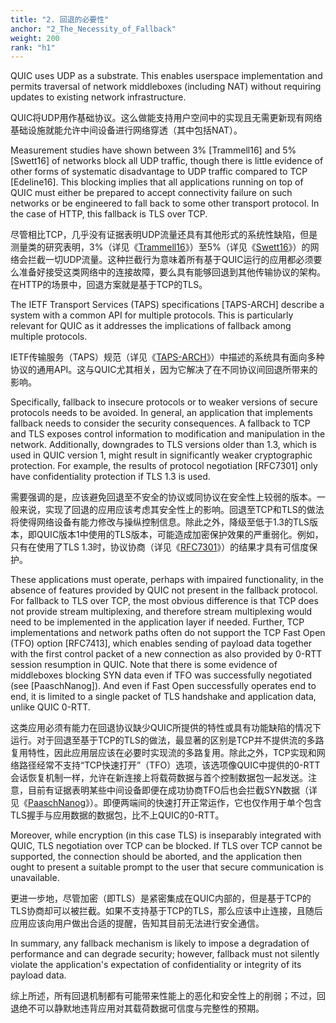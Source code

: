 ```yaml
---
title: "2. 回退的必要性"
anchor: "2_The_Necessity_of_Fallback"
weight: 200
rank: "h1"
---
```


QUIC uses UDP as a substrate. This enables userspace implementation and permits traversal of network middleboxes (including NAT) without requiring updates to existing network infrastructure.

QUIC将UDP用作基础协议。这么做能支持用户空间中的实现且无需更新现有网络基础设施就能允许中间设备进行网络穿透（其中包括NAT）。

Measurement studies have shown between 3% [Trammell16] and 5% [Swett16] of networks block all UDP traffic, though there is little evidence of other forms of systematic disadvantage to UDP traffic compared to TCP [Edeline16]. This blocking implies that all applications running on top of QUIC must either be prepared to accept connectivity failure on such networks or be engineered to fall back to some other transport protocol. In the case of HTTP, this fallback is TLS over TCP.

尽管相比TCP，几乎没有证据表明UDP流量还具有其他形式的系统性缺陷，但是测量类的研究表明，3%（详见《[Trammell16]()》）至5%（详见《[Swett16]()》）的网络会拦截一切UDP流量。这种拦截行为意味着所有基于QUIC运行的应用都必须要么准备好接受这类网络中的连接故障，要么具有能够回退到其他传输协议的架构。在HTTP的场景中，回退方案就是基于TCP的TLS。

The IETF Transport Services (TAPS) specifications [TAPS-ARCH] describe a system with a common API for multiple protocols. This is particularly relevant for QUIC as it addresses the implications of fallback among multiple protocols.

IETF传输服务（TAPS）规范（详见《[TAPS-ARCH]()》）中描述的系统具有面向多种协议的通用API。这与QUIC尤其相关，因为它解决了在不同协议间回退所带来的影响。

Specifically, fallback to insecure protocols or to weaker versions of secure protocols needs to be avoided. In general, an application that implements fallback needs to consider the security consequences. A fallback to TCP and TLS exposes control information to modification and manipulation in the network. Additionally, downgrades to TLS versions older than 1.3, which is used in QUIC version 1, might result in significantly weaker cryptographic protection. For example, the results of protocol negotiation [RFC7301] only have confidentiality protection if TLS 1.3 is used.

需要强调的是，应该避免回退至不安全的协议或同协议在安全性上较弱的版本。一般来说，实现了回退的应用应该考虑其安全性上的影响。回退至TCP和TLS的做法将使得网络设备有能力修改与操纵控制信息。除此之外，降级至低于1.3的TLS版本，即QUIC版本1中使用的TLS版本，可能造成加密保护效果的严重弱化。例如，只有在使用了TLS 1.3时，协议协商（详见《[RFC7301]()》）的结果才具有可信度保护。

These applications must operate, perhaps with impaired functionality, in the absence of features provided by QUIC not present in the fallback protocol. For fallback to TLS over TCP, the most obvious difference is that TCP does not provide stream multiplexing, and therefore stream multiplexing would need to be implemented in the application layer if needed. Further, TCP implementations and network paths often do not support the TCP Fast Open (TFO) option [RFC7413], which enables sending of payload data together with the first control packet of a new connection as also provided by 0-RTT session resumption in QUIC. Note that there is some evidence of middleboxes blocking SYN data even if TFO was successfully negotiated (see [PaaschNanog]). And even if Fast Open successfully operates end to end, it is limited to a single packet of TLS handshake and application data, unlike QUIC 0-RTT.

这类应用必须有能力在回退协议缺少QUIC所提供的特性或具有功能缺陷的情况下运行。对于回退至基于TCP的TLS的做法，最显著的区别是TCP并不提供流的多路复用特性，因此应用层应该在必要时实现流的多路复用。除此之外，TCP实现和网络路径经常不支持“TCP快速打开”（TFO）选项，该选项像QUIC中提供的0-RTT会话恢复机制一样，允许在新连接上将载荷数据与首个控制数据包一起发送。注意，目前有证据表明某些中间设备即便在成功协商TFO后也会拦截SYN数据（详见《[PaaschNanog]()》）。即便两端间的快速打开正常运作，它也仅作用于单个包含TLS握手与应用数据的数据包，比不上QUIC的0-RTT。

Moreover, while encryption (in this case TLS) is inseparably integrated with QUIC, TLS negotiation over TCP can be blocked. If TLS over TCP cannot be supported, the connection should be aborted, and the application then ought to present a suitable prompt to the user that secure communication is unavailable.

更进一步地，尽管加密（即TLS）是紧密集成在QUIC内部的，但是基于TCP的TLS协商却可以被拦截。如果不支持基于TCP的TLS，那么应该中止连接，且随后应用应该向用户做出合适的提醒，告知其目前无法进行安全通信。

In summary, any fallback mechanism is likely to impose a degradation of performance and can degrade security; however, fallback must not silently violate the application's expectation of confidentiality or integrity of its payload data.

综上所述，所有回退机制都有可能带来性能上的恶化和安全性上的削弱；不过，回退绝不可以静默地违背应用对其载荷数据可信度与完整性的预期。
